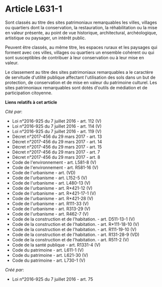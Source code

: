 # Article L631-1

Sont classés au titre des sites patrimoniaux remarquables les villes, villages ou quartiers dont la conservation, la
restauration, la réhabilitation ou la mise en valeur présente, au point de vue historique, architectural, archéologique,
artistique ou paysager, un intérêt public.

Peuvent être classés, au même titre, les espaces ruraux et les paysages qui forment avec ces villes, villages ou quartiers un
ensemble cohérent ou qui sont susceptibles de contribuer à leur conservation ou à leur mise en valeur.

Le classement au titre des sites patrimoniaux remarquables a le caractère de servitude d'utilité publique affectant
l'utilisation des sols dans un but de protection, de conservation et de mise en valeur du patrimoine culturel. Les sites
patrimoniaux remarquables sont dotés d'outils de médiation et de participation citoyenne.

**Liens relatifs à cet article**

_Cité par_:

  - Loi n°2016-925 du 7 juillet 2016 - art. 112 (V)
  - Loi n°2016-925 du 7 juillet 2016 - art. 114 (V)
  - Loi n°2016-925 du 7 juillet 2016 - art. 119 (V)
  - Décret n°2017-456 du 29 mars 2017 - art. 13
  - Décret n°2017-456 du 29 mars 2017 - art. 14
  - Décret n°2017-456 du 29 mars 2017 - art. 15
  - Décret n°2017-456 du 29 mars 2017 - art. 7
  - Décret n°2017-456 du 29 mars 2017 - art. 8
  - Code de l'environnement - art. L581-8 (V)
  - Code de l'environnement - art. R581-16 (V)
  - Code de l'urbanisme - art. (VD)
  - Code de l'urbanisme - art. L152-5 (V)
  - Code de l'urbanisme - art. L480-13 (V)
  - Code de l'urbanisme - art. R*421-12 (V)
  - Code de l'urbanisme - art. R*421-17-1 (V)
  - Code de l'urbanisme - art. R*421-28 (V)
  - Code de l'urbanisme - art. R111-33 (V)
  - Code de l'urbanisme - art. R313-29 (V)
  - Code de l'urbanisme - art. R462-7 (V)
  - Code de la construction et de l'habitation. - art. D511-13-1 (V)
  - Code de la construction et de l'habitation. - art. R*111-18-10 (V)
  - Code de la construction et de l'habitation. - art. R111-19-10 (V)
  - Code de la construction et de l'habitation. - art. R131-28-9 (VD)
  - Code de la construction et de l'habitation. - art. R511-2 (V)
  - Code de la santé publique - art. R1331-4 (V)
  - Code du patrimoine - art. L611-1 (V)
  - Code du patrimoine - art. L621-30 (V)
  - Code du patrimoine - art. L730-1 (V)

_Créé par_:

  - Loi n°2016-925 du 7 juillet 2016 - art. 75
